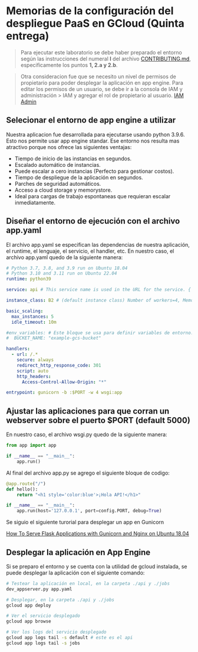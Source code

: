 # Memorias de la configuración del despliegue PaaS en GCloud (Quinta entrega)

> Para ejecutar este laboratorio se debe haber preparado el entorno según las instrucciones del numeral **I** del archivo [CONTRIBUTING.md](../CONTRIBUTING.md), especificamente los puntos **1, 2.a y 2.b**.

> Otra consideracion fue que se necesito un nivel de permisos de propietario para poder desplegar la aplicación en app engine. Para editar los permisos de un usuario, se debe ir a la consola de IAM y administración > IAM y agregar el rol de propietario al usuario. [IAM Admin](https://console.cloud.google.com/iam-admin)

## Selecionar el entorno de app engine a utilizar

Nuestra aplicacion fue desarrollada para ejecutarse usando python 3.9.6. Esto nos permite usar app engine standar. Ese entorno nos resulta mas atractivo porque nos ofrece las siguientes ventajas:

- Tiempo de inicio de las instancias en segundos.
- Escalado automático de instancias.
- Puede escalar a cero instancias (Perfecto para gestionar costos).
- Tiempo de despliegue de la aplicación en segundos.
- Parches de seguridad automáticos.
- Acceso a cloud storage y memorystore.
- Ideal para cargas de trabajo espontaneas que requieran escalar inmediatamente.

## Diseñar el entorno de ejecución con el archivo app.yaml

El archivo app.yaml se especifican las dependencias de nuestra aplicación, el runtime, el lenguaje, el servicio, el handler, etc. En nuestro caso, el archivo app.yaml quedo de la siguiente manera:

```yaml
# Python 3.7, 3.8, and 3.9 run on Ubuntu 18.04
# Python 3.10 and 3.11 run on Ubuntu 22.04
runtime: python39

service: api # This service name is used in the URL for the service. {'api', 'jobs'}

instance_class: B2 # (default instance class) Number of workers=4, Memory Limit=768MB, CPU Limit=1.2GHz 

basic_scaling:
  max_instances: 5
  idle_timeout: 10m

#env_variables: # Este bloque se usa para definir variables de entorno.
#  BUCKET_NAME: "example-gcs-bucket"

handlers:
  - url: /.*
    secure: always
    redirect_http_response_code: 301
    script: auto
    http_headers:
      Access-Control-Allow-Origin: "*"

entrypoint: gunicorn -b :$PORT -w 4 wsgi:app
```

## Ajustar las aplicaciones para que corran un webserver sobre el puerto $PORT (default 5000)

En nuestro caso, el archivo wsgi.py quedo de la siguiente manera:

```python
from app import app

if __name__ == "__main__":
    app.run()
```

Al final del archivo app.py se agrego el siguiente bloque de codigo:

```python
@app.route("/")
def hello():
    return "<h1 style='color:blue'>¡Hola API!</h1>"

if __name__ == "__main__":
    app.run(host='127.0.0.1', port=config.PORT, debug=True)
```

Se siguio el siguiente turorial para desplegar un app en Gunicorn

[How To Serve Flask Applications with Gunicorn and Nginx on Ubuntu 18.04](https://www.digitalocean.com/community/tutorials/how-to-serve-flask-applications-with-gunicorn-and-nginx-on-ubuntu-18-04#step-4-configuring-gunicorn)

## Desplegar la aplicación en App Engine

Si se preparo el entorno y se cuenta con la utilidad de gcloud instalada, se puede desplegar la aplicación con el siguiente comando:

```bash
# Testear la aplicación en local, en la carpeta ./api y ./jobs
dev_appserver.py app.yaml

# Desplegar, en la carpeta ./api y ./jobs
gcloud app deploy

# Ver el servicio desplegado
gcloud app browse

# Ver los logs del servicio desplegado
gcloud app logs tail -s default # este es el api
gcloud app logs tail -s jobs
```
